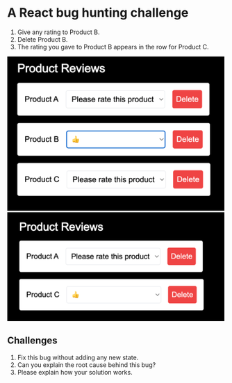 # A React bug hunting challenge

1. Give any rating to Product B.
2. Delete Product B.
3. The rating you gave to Product B appears in the row for Product C.

<img src="image.png" width="500"/>
<img src="image-1.png" width="500"/>

## Challenges

1. Fix this bug without adding any new state.
2. Can you explain the root cause behind this bug?
3. Please explain how your solution works.